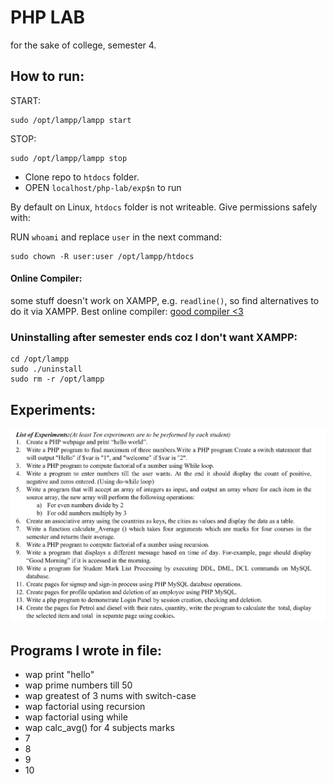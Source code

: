 # PHP LAB

for the sake of college, semester 4.

## How to run:

START:

```
sudo /opt/lampp/lampp start
```

STOP:

```
sudo /opt/lampp/lampp stop
```

- Clone repo to `htdocs` folder.
- OPEN `localhost/php-lab/exp$n` to run

By default on Linux, `htdocs` folder is not writeable. Give permissions safely with:

RUN `whoami` and replace `user` in the next command:

```
sudo chown -R user:user /opt/lampp/htdocs
```

#### Online Compiler:

some stuff doesn't work on XAMPP, e.g. `readline()`, so find alternatives to do it via XAMPP. Best online compiler: [good compiler <3](https://www.tutorialspoint.com/execute_php_online.php)

### Uninstalling after semester ends coz I don't want XAMPP:

```
cd /opt/lampp
sudo ./uninstall
sudo rm -r /opt/lampp
```

## Experiments:

![experiments](./php-lab-exp.png)

## Programs I wrote in file:

- wap print "hello"
- wap prime numbers till 50
- wap greatest of 3 nums with switch-case
- wap factorial using recursion
- wap factorial using while
- wap calc_avg() for 4 subjects marks
- 7
- 8
- 9
- 10
